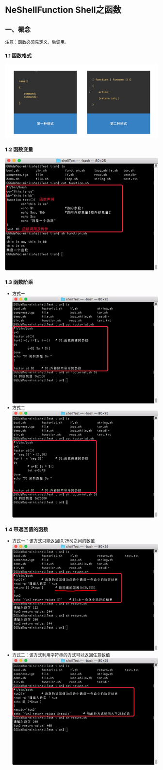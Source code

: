 # NeShellFunction Shell之函数

## 一、概念
注意：函数必须先定义，后调用。
### 1.1 函数格式
![image](https://github.com/tianyalu/NeShellFunction/blob/master/show/function.png)  

### 1.2 函数变量
![image](https://github.com/tianyalu/NeShellFunction/blob/master/show/function_variable.png)  

### 1.3 函数阶乘
* 方式一  
![image](https://github.com/tianyalu/NeShellFunction/blob/master/show/function_factorial1.png)  
* 方式二  
![image](https://github.com/tianyalu/NeShellFunction/blob/master/show/function_factorial2.png)  

### 1.4 带返回值的函数
* 方式一：该方式只能返回[0,255]之间的数值  
![image](https://github.com/tianyalu/NeShellFunction/blob/master/show/function_return1.png)  
* 方式二：该方式利用字符串的方式可以返回任意数值 
![image](https://github.com/tianyalu/NeShellFunction/blob/master/show/function_return2.png)  
